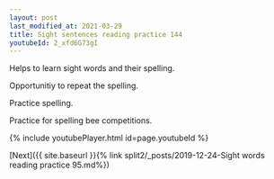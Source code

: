 ```yaml
---
layout: post
last_modified_at: 2021-03-29
title: Sight sentences reading practice 144
youtubeId: 2_xfd6G73gI
---
```

 
 
Helps to learn sight words and their spelling.

Opportunitiy to repeat the spelling. 

Practice spelling. 
 
Practice for spelling bee competitions. 
 
{% include youtubePlayer.html id=page.youtubeId %}
 
 

[Next]({{ site.baseurl }}{% link  split2/_posts/2019-12-24-Sight words reading practice 95.md%})
 
